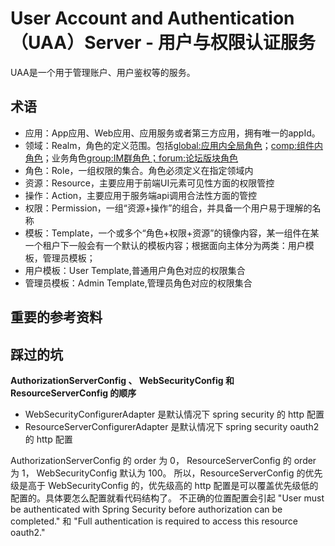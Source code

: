 # User Account and Authentication（UAA）Server - 用户与权限认证服务

UAA是一个用于管理账户、用户鉴权等的服务。


## 术语

- 应用：App应用、Web应用、应用服务或者第三方应用，拥有唯一的appId。
- 领域：Realm，角色的定义范围。包括<global:应用内全局角色>；<comp:组件内角色>；业务角色<group:IM群角色；forum:论坛版块角色>
- 角色：Role，一组权限的集合。角色必须定义在指定领域内
- 资源：Resource，主要应用于前端UI元素可见性方面的权限管控
- 操作：Action，主要应用于服务端api调用合法性方面的管控
- 权限：Permission，一组“资源+操作”的组合，并具备一个用户易于理解的名称
- 模板：Template，一个或多个“角色+权限+资源”的镜像内容，某一组件在某一个租户下一般会有一个默认的模板内容；根据面向主体分为两类：用户模板，管理员模板；
- 用户模板：User Template,普通用户角色对应的权限集合
- 管理员模板：Admin Template,管理员角色对应的权限集合


## 重要的参考资料


## 踩过的坑

**AuthorizationServerConfig 、 WebSecurityConfig 和 ResourceServerConfig 的顺序**

- WebSecurityConfigurerAdapter 是默认情况下 spring security 的 http 配置
- ResourceServerConfigurerAdapter 是默认情况下 spring security oauth2 的 http 配置

AuthorizationServerConfig 的 order 为 0， ResourceServerConfig 的 order 为 1， WebSecurityConfig 默认为 100。 
所以，ResourceServerConfig 的优先级是高于 WebSecurityConfig 的，优先级高的 http 配置是可以覆盖优先级低的配置的。具体要怎么配置就看代码结构了。
不正确的位置配置会引起 "User must be authenticated with Spring Security before authorization can be completed." 和 "Full authentication is required to access this resource oauth2."


